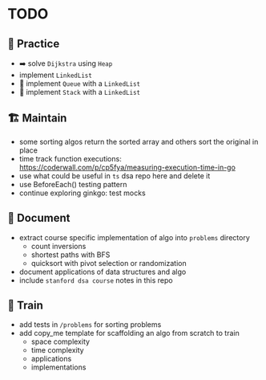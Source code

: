 # TODO

## 💪 Practice
- ➡️ solve `Dijkstra` using `Heap`
- implement `LinkedList`
- 🤔 implement `Queue` with a `LinkedList`
- 🤔 implement `Stack` with a `LinkedList`

## 🏗️ Maintain
- some sorting algos return the sorted array and others sort the original in place
- time track function executions: https://coderwall.com/p/cp5fya/measuring-execution-time-in-go
- use what could be useful in `ts` dsa repo here and delete it
- use BeforeEach() testing pattern
- continue exploring ginkgo: test mocks

## 📔 Document
- extract course specific implementation of algo into `problems` directory
    - count inversions
    - shortest paths with BFS
    - quicksort with pivot selection or randomization
- document applications of data structures and algo
- include `stanford dsa course` notes in this repo

## 🧗 Train
- add tests in `/problems` for sorting problems
- add copy_me template for scaffolding an algo from scratch to train
    - space complexity
    - time complexity
    - applications
    - implementations
